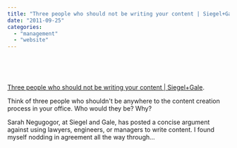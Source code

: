 ```yaml
---
title: "Three people who should not be writing your content | Siegel+Gale"
date: "2011-09-25"
categories: 
  - "management"
  - "website"
---
```


 

 

[Three people who should not be writing your content | Siegel+Gale](http://www.siegelgale.com/blog/three-people-who-should-not-be-writing-your-content/).

Think of three people who shouldn't be anywhere to the content creation process in your office. Who would they be? Why?

Sarah Negugogor, at Siegel and Gale, has posted a concise argument against using lawyers, engineers, or managers to write content. I found myself nodding in agreement all the way through...
